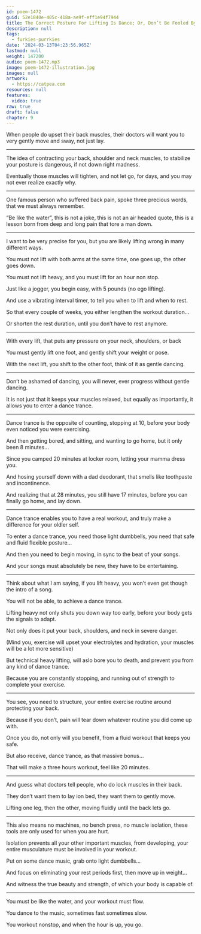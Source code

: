 ```yaml
---
id: poem-1472
guid: 52e1840e-405c-418a-ae9f-eff1e94f7944
title: The Correct Posture For Lifting Is Dance; Or, Don’t Be Fooled By Bro Science
description: null
tags:
  - furkies-purrkies
date: '2024-03-13T04:23:56.965Z'
lastmod: null
weight: 147200
audio: poem-1472.mp3
image: poem-1472-illustration.jpg
images: null
artwork:
  - https://catpea.com
resources: null
features:
  video: true
raw: true
draft: false
chapter: 9
---
```


When people do upset their back muscles,
their doctors will want you to very gently move and sway, not just lay.

---

The idea of contracting your back, shoulder and neck muscles,
to stabilize your posture is dangerous, if not down right madness.

Eventually those muscles will tighten, and not let go,
for days, and you may not ever realize exactly why.

---

One famous person who suffered back pain,
spoke three precious words, that we must always remember.

“Be like the water”, this is not a joke, this is not an air headed quote,
this is a lesson born from deep and long pain that tore a man down.

---

I want to be very precise for you,
but you are likely lifting wrong in many different ways.

You must not lift with both arms at the same time,
one goes up, the other goes down.

You must not lift heavy,
and you must lift for an hour non stop.

Just like a jogger, you begin easy,
with 5 pounds (no ego lifting).

And use a vibrating interval timer,
to tell you when to lift and when to rest.

So that every couple of weeks,
you either lengthen the workout duration…

Or shorten the rest duration,
until you don’t have to rest anymore.

---

With every lift,
that puts any pressure on your neck, shoulders, or back

You must gently lift one foot,
and gently shift your weight or pose.

With the next lift, you shift to the other foot,
think of it as gentle dancing.

---

Don’t be ashamed of dancing,
you will never, ever progress without gentle dancing.

It is not just that it keeps your muscles relaxed,
but equally as importantly, it allows you to enter a dance trance.

---

Dance trance is the opposite of counting,
stopping at 10, before your body even noticed you were exercising.

And then getting bored, and sitting,
and wanting to go home, but it only been 8 minutes…

Since you camped 20 minutes at locker room,
letting your mamma dress you.

And hosing yourself down with a dad deodorant,
that smells like toothpaste and incontinence.

And realizing that at 28 minutes, you still have 17 minutes,
before you can finally go home, and lay down.

---

Dance trance enables you to have a real workout,
and truly make a difference for your oldler self.

To enter a dance trance, you need those light dumbbells,
you need that safe and fluid flexible posture…

And then you need to begin moving,
in sync to the beat of your songs.

And your songs must absolutely be new,
they have to be entertaining.

---

Think about what I am saying,
if you lift heavy, you won’t even get though the intro of a song.

You will not be able,
to achieve a dance trance.

Lifting heavy not only shuts you down way too early,
before your body gets the signals to adapt.

Not only does it put your back,
shoulders, and neck in severe danger.

(Mind you, exercise will upset your electrolytes and hydration,
your muscles will be a lot more sensitive)

But technical heavy lifting, will aslo bore you to death,
and prevent you from any kind of dance trance.

Because you are constantly stopping,
and running out of strength to complete your exercise.

---

You see, you need to structure,
your entire exercise routine around protecting your back.

Because if you don’t,
pain will tear down whatever routine you did come up with.

Once you do, not only will you benefit,
from a fluid workout that keeps you safe.

But also receive, dance trance,
as that massive bonus…

That will make a three hours workout,
feel like 20 minutes.

---

And guess what doctors tell people,
who do lock muscles in their back.

They don’t want them to lay ion bed,
they want them to gently move.

Lifting one leg, then the other,
moving fluidly until the back lets go.

---

This also means no machines, no bench press, no muscle isolation,
these tools are only used for when you are hurt.

Isolation prevents all your other important muscles,
from developing, your entire musculature must be involved in your workout.

Put on some dance music,
grab onto light dumbbells…

And focus on eliminating your rest periods first,
then move up in weight…

And witness the true beauty and strength,
of which your body is capable of.

---

You must be like the water,
and your workout must flow.

You dance to the music,
sometimes fast sometimes slow.

You workout nonstop,
and when the hour is up, you go.
